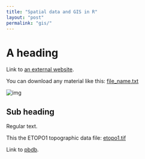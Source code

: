 ```yaml
---
title: "Spatial data and GIS in R"
layout: "post" 
permalink: "gis/"
---
```


# A heading 

Link to [an external website](https://git-scm.com/).

You can download any material like this: [file_name.txt]({{site.baseurl}}/data/4_gis/metadata.txt)

![img](https://www.paleosynthesis.nat.fau.de/wp-content/uploads/2019/09/Icon-SummerSchool-150x150.png)

## Sub heading

Regular text. 

This the ETOPO1 topographic data file: [etopo1.tif]({{site.baseurl}}/data/4_gis/etopo.tif)

Link to [pbdb](https://www.dropbox.com/s/c9befphme3c1g36/pbdb_occs.rds?dl=1).
